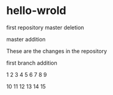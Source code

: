 # hello-wrold
first repository
master deletion

master addition

These are the changes in the repository

first branch addition


1
2
3
4
5
6
7
8
9

10
11
12
13
14
15

